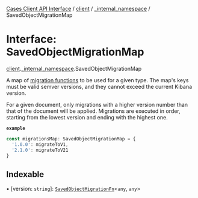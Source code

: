 [Cases Client API Interface](../README.md) / [client](../modules/client.md) / [\_internal\_namespace](../modules/client._internal_namespace.md) / SavedObjectMigrationMap

# Interface: SavedObjectMigrationMap

[client](../modules/client.md).[_internal_namespace](../modules/client._internal_namespace.md).SavedObjectMigrationMap

A map of [migration functions](../modules/client._internal_namespace.md#savedobjectmigrationfn) to be used for a given type.
The map's keys must be valid semver versions, and they cannot exceed the current Kibana version.

For a given document, only migrations with a higher version number than that of the document will be applied.
Migrations are executed in order, starting from the lowest version and ending with the highest one.

**`example`**
```typescript
const migrationsMap: SavedObjectMigrationMap = {
  '1.0.0': migrateToV1,
  '2.1.0': migrateToV21
}
```

## Indexable

▪ [version: `string`]: [`SavedObjectMigrationFn`](../modules/client._internal_namespace.md#savedobjectmigrationfn)<`any`, `any`\>
